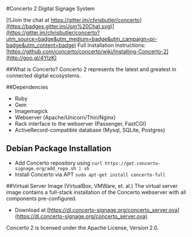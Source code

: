 #Concerto 2 Digital Signage System

[![Join the chat at https://gitter.im/chrisbutler/concerto](https://badges.gitter.im/Join%20Chat.svg)](https://gitter.im/chrisbutler/concerto?utm_source=badge&utm_medium=badge&utm_campaign=pr-badge&utm_content=badge)
Full Installation Instructions: [https://github.com/concerto/concerto/wiki/Installing-Concerto-2](http://goo.gl/4YIzK)

##What is Concerto?
Concerto 2 represents the latest and greatest in connected digital ecosystems.

##Dependencies
* Ruby
* Gem
* Imagemagick
* Webserver (Apache/Unicorn/Thin/Nginx)
* Rack interface to the webserver (Passenger, FastCGI)
* ActiveRecord-compatible database (Mysql, SQLite, Postgres)

## Debian Package Installation
* Add Concerto repository using ```curl https://get.concerto-signage.org/add_repo.sh | sh```
* Install Concerto via APT ```sudo apt-get install concerto-full```
    
##Virtual Server Image (VirtualBox, VMWare, et. al.)
The virtual server image contains a full-stack installation of the Concerto webserver with all components pre-configured.

* Download at [https://dl.concerto-signage.org/concerto_server.ova](https://dl.concerto-signage.org/concerto_server.ova)

Concerto 2 is licensed under the Apache License, Version 2.0.

